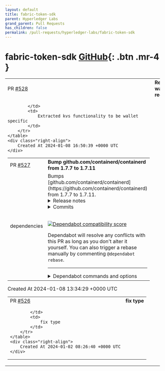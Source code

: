 ```yaml
---
layout: default
title: fabric-token-sdk
parent: Hyperledger Labs
grand_parent: Pull Requests
has_children: false
permalink: /pull-requests/hyperledger-labs/fabric-token-sdk
---
```


# fabric-token-sdk <span class="fs-3 right-align">[GitHub](https://github.com/hyperledger-labs/fabric-token-sdk){: .btn .mr-4 }</span>


<div>
    <table>
        <tr>
            <td>
                PR <a href="https://github.com/hyperledger-labs/fabric-token-sdk/pull/528" class=".btn">#528</a>
            </td>
            <td>
                <b>
                    Refactored wallet registry
                </b>
            </td>
        </tr>
        <tr>
            <td>
                
            </td>
            <td>
                Extracted kvs functionality to be wallet specific
            </td>
        </tr>
    </table>
    <div class="right-align">
        Created At 2024-01-08 16:50:39 +0000 UTC
    </div>
</div>

<div>
    <table>
        <tr>
            <td>
                PR <a href="https://github.com/hyperledger-labs/fabric-token-sdk/pull/527" class=".btn">#527</a>
            </td>
            <td>
                <b>
                    Bump github.com/containerd/containerd from 1.7.7 to 1.7.11
                </b>
            </td>
        </tr>
        <tr>
            <td>
                <span class="chip">dependencies</span>
            </td>
            <td>
                Bumps [github.com/containerd/containerd](https://github.com/containerd/containerd) from 1.7.7 to 1.7.11.
<details>
<summary>Release notes</summary>
<p><em>Sourced from <a href="https://github.com/containerd/containerd/releases">github.com/containerd/containerd's releases</a>.</em></p>
<blockquote>
<h2>containerd 1.7.11</h2>
<p>Welcome to the v1.7.11 release of containerd!</p>
<p>The eleventh patch release for containerd 1.7 contains various fixes and updates including
one security issue.</p>
<h3>Notable Updates</h3>
<ul>
<li><strong>Fix Windows default path overwrite issue</strong> (<a href="https://redirect.github.com/containerd/containerd/pull/9440">#9440</a>)</li>
<li><strong>Update push to always inherit distribution sources from parent</strong> (<a href="https://redirect.github.com/containerd/containerd/pull/9452">#9452</a>)</li>
<li><strong>Update shim to use net dial for gRPC shim sockets</strong> (<a href="https://redirect.github.com/containerd/containerd/pull/9458">#9458</a>)</li>
<li><strong>Fix otel version incompatibility</strong> (<a href="https://redirect.github.com/containerd/containerd/pull/9483">#9483</a>)</li>
<li><strong>Fix Windows snapshotter blocking snapshot GC on remove failure</strong> (<a href="https://redirect.github.com/containerd/containerd/pull/9482">#9482</a>)</li>
<li><strong>Mask <code>/sys/devices/virtual/powercap</code> path in runtime spec and deny in default apparmor profile</strong> (<a href="https://github.com/containerd/containerd/security/advisories/GHSA-7ww5-4wqc-m92c">GHSA-7ww5-4wqc-m92c</a>)</li>
</ul>
<h3>Deprecation Warnings</h3>
<ul>
<li><strong>Emit deprecation warning for AUFS snapshotter</strong> (<a href="https://redirect.github.com/containerd/containerd/pull/9436">#9436</a>)</li>
<li><strong>Emit deprecation warning for v1 runtime</strong> (<a href="https://redirect.github.com/containerd/containerd/pull/9450">#9450</a>)</li>
<li><strong>Emit deprecation warning for deprecated CRI configs</strong> (<a href="https://redirect.github.com/containerd/containerd/pull/9469">#9469</a>)</li>
<li><strong>Emit deprecation warning for CRI v1alpha1 usage</strong> (<a href="https://redirect.github.com/containerd/containerd/pull/9479">#9479</a>)</li>
<li><strong>Emit deprecation warning for CRIU config in CRI</strong> (<a href="https://redirect.github.com/containerd/containerd/pull/9481">#9481</a>)</li>
</ul>
<p>See the changelog for complete list of changes</p>
<p>Please try out the release binaries and report any issues at
<a href="https://github.com/containerd/containerd/issues">https://github.com/containerd/containerd/issues</a>.</p>
<h3>Contributors</h3>
<ul>
<li>Samuel Karp</li>
<li>Derek McGowan</li>
<li>Phil Estes</li>
<li>Bjorn Neergaard</li>
<li>Danny Canter</li>
<li>Sebastiaan van Stijn</li>
<li>ruiwen-zhao</li>
<li>Akihiro Suda</li>
<li>Amit Barve</li>
<li>Charity Kathure</li>
<li>Maksym Pavlenko</li>
<li>Milas Bowman</li>
<li>Paweł Gronowski</li>
<li>Wei Fu</li>
</ul>
<h3>Changes</h3>
<!-- raw HTML omitted -->
<ul>
<li>[release/1.7] Prepare release notes for v1.7.11 (<a href="https://redirect.github.com/containerd/containerd/pull/9491">#9491</a>)</li>
</ul>
<!-- raw HTML omitted -->
</blockquote>
<p>... (truncated)</p>
</details>
<details>
<summary>Commits</summary>
<ul>
<li><a href="https://github.com/containerd/containerd/commit/64b8a811b07ba6288238eefc14d898ee0b5b99ba"><code>64b8a81</code></a> Merge pull request <a href="https://redirect.github.com/containerd/containerd/issues/9491">#9491</a> from dmcgowan/prepare-1.7.11</li>
<li><a href="https://github.com/containerd/containerd/commit/ea5a4778aa63b3bee0225ec368d4cd2af7dcd238"><code>ea5a477</code></a> Merge pull request <a href="https://redirect.github.com/containerd/containerd/issues/9352">#9352</a> from thaJeztah/1.7_update_golang_1.20.11</li>
<li><a href="https://github.com/containerd/containerd/commit/67d356cb3095f3e8f8ad7d36f9a733fea1e7e28c"><code>67d356c</code></a> Merge pull request from GHSA-7ww5-4wqc-m92c</li>
<li><a href="https://github.com/containerd/containerd/commit/dfae68bc3e614a091d0a468c9026da370e3de0d9"><code>dfae68b</code></a> Prepare release notes for v1.7.11</li>
<li><a href="https://github.com/containerd/containerd/commit/de6d8a8fc60851adbfc1d7c9567799357f288e5c"><code>de6d8a8</code></a> Merge pull request <a href="https://redirect.github.com/containerd/containerd/issues/9482">#9482</a> from ambarve/sn_cleanup_1.7</li>
<li><a href="https://github.com/containerd/containerd/commit/ed7c6895bd3b33ccc7cfbc8cbd43f6a31333328a"><code>ed7c689</code></a> Don't block snapshot garbage collection on Remove failures</li>
<li><a href="https://github.com/containerd/containerd/commit/467de562c108d074d81dd81d42150f98a6608eae"><code>467de56</code></a> Merge pull request <a href="https://redirect.github.com/containerd/containerd/issues/9481">#9481</a> from ruiwen-zhao/cri-u</li>
<li><a href="https://github.com/containerd/containerd/commit/d94f8ffeb057a89dd363fa220b24454cf88f0780"><code>d94f8ff</code></a> Merge pull request <a href="https://redirect.github.com/containerd/containerd/issues/9483">#9483</a> from dmcgowan/backport-1.7-fix-otel-http</li>
<li><a href="https://github.com/containerd/containerd/commit/1fdefdd2242fcf704a11f1d6b5149e056ce98ed3"><code>1fdefdd</code></a> Add warning for CRIU config usage</li>
<li><a href="https://github.com/containerd/containerd/commit/8e0689938a47e582ebefc5709b405fce3badd835"><code>8e06899</code></a> Merge pull request <a href="https://redirect.github.com/containerd/containerd/issues/9479">#9479</a> from ruiwen-zhao/cri-api-warning</li>
<li>Additional commits viewable in <a href="https://github.com/containerd/containerd/compare/v1.7.7...v1.7.11">compare view</a></li>
</ul>
</details>
<br />


[![Dependabot compatibility score](https://dependabot-badges.githubapp.com/badges/compatibility_score?dependency-name=github.com/containerd/containerd&package-manager=go_modules&previous-version=1.7.7&new-version=1.7.11)](https://docs.github.com/en/github/managing-security-vulnerabilities/about-dependabot-security-updates#about-compatibility-scores)

Dependabot will resolve any conflicts with this PR as long as you don't alter it yourself. You can also trigger a rebase manually by commenting `@dependabot rebase`.

[//]: # (dependabot-automerge-start)
[//]: # (dependabot-automerge-end)

---

<details>
<summary>Dependabot commands and options</summary>
<br />

You can trigger Dependabot actions by commenting on this PR:
- `@dependabot rebase` will rebase this PR
- `@dependabot recreate` will recreate this PR, overwriting any edits that have been made to it
- `@dependabot merge` will merge this PR after your CI passes on it
- `@dependabot squash and merge` will squash and merge this PR after your CI passes on it
- `@dependabot cancel merge` will cancel a previously requested merge and block automerging
- `@dependabot reopen` will reopen this PR if it is closed
- `@dependabot close` will close this PR and stop Dependabot recreating it. You can achieve the same result by closing it manually
- `@dependabot show <dependency name> ignore conditions` will show all of the ignore conditions of the specified dependency
- `@dependabot ignore this major version` will close this PR and stop Dependabot creating any more for this major version (unless you reopen the PR or upgrade to it yourself)
- `@dependabot ignore this minor version` will close this PR and stop Dependabot creating any more for this minor version (unless you reopen the PR or upgrade to it yourself)
- `@dependabot ignore this dependency` will close this PR and stop Dependabot creating any more for this dependency (unless you reopen the PR or upgrade to it yourself)
You can disable automated security fix PRs for this repo from the [Security Alerts page](https://github.com/hyperledger-labs/fabric-token-sdk/network/alerts).

</details>
            </td>
        </tr>
    </table>
    <div class="right-align">
        Created At 2024-01-08 13:34:29 +0000 UTC
    </div>
</div>

<div>
    <table>
        <tr>
            <td>
                PR <a href="https://github.com/hyperledger-labs/fabric-token-sdk/pull/526" class=".btn">#526</a>
            </td>
            <td>
                <b>
                    fix type
                </b>
            </td>
        </tr>
        <tr>
            <td>
                
            </td>
            <td>
                fix type
            </td>
        </tr>
    </table>
    <div class="right-align">
        Created At 2024-01-02 08:26:40 +0000 UTC
    </div>
</div>

